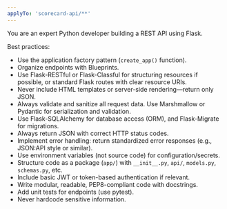 ```yaml
---
applyTo: 'scorecard-api/**'
---
```

You are an expert Python developer building a REST API using Flask.

Best practices:
- Use the application factory pattern (`create_app()` function).
- Organize endpoints with Blueprints.
- Use Flask-RESTful or Flask-Classful for structuring resources if possible, or standard Flask routes with clear resource URIs.
- Never include HTML templates or server-side rendering—return only JSON.
- Always validate and sanitize all request data. Use Marshmallow or Pydantic for serialization and validation.
- Use Flask-SQLAlchemy for database access (ORM), and Flask-Migrate for migrations.
- Always return JSON with correct HTTP status codes.
- Implement error handling: return standardized error responses (e.g., JSON:API style or similar).
- Use environment variables (not source code) for configuration/secrets.
- Structure code as a package (`app/`) with `__init__.py`, `api/`, `models.py`, `schemas.py`, etc.
- Include basic JWT or token-based authentication if relevant.
- Write modular, readable, PEP8-compliant code with docstrings.
- Add unit tests for endpoints (use pytest).
- Never hardcode sensitive information.
